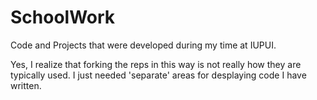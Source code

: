 SchoolWork
==========

Code and Projects that were developed during my time at IUPUI. 

Yes, I realize that forking the reps in this way is not really how they are typically used. I just needed 'separate' areas
for desplaying code I have written. 
